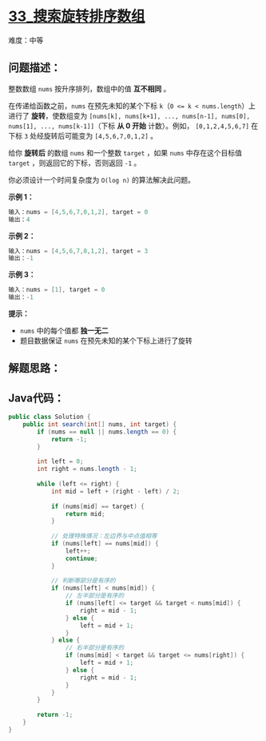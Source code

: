 # [33_搜索旋转排序数组](https://leetcode.cn/problems/search-in-rotated-sorted-array/)

难度：中等

## 问题描述：

整数数组 `nums` 按升序排列，数组中的值 **互不相同** 。

在传递给函数之前，`nums` 在预先未知的某个下标 `k`（`0 <= k < nums.length`）上进行了 **旋转**，使数组变为 `[nums[k], nums[k+1], ..., nums[n-1], nums[0], nums[1], ..., nums[k-1]]`（下标 **从 0 开始** 计数）。例如， `[0,1,2,4,5,6,7]` 在下标 `3` 处经旋转后可能变为 `[4,5,6,7,0,1,2]` 。

给你 **旋转后** 的数组 `nums` 和一个整数 `target` ，如果 `nums` 中存在这个目标值 `target` ，则返回它的下标，否则返回 `-1` 。

你必须设计一个时间复杂度为 `O(log n)` 的算法解决此问题。

**示例 1：**

```java
输入：nums = [4,5,6,7,0,1,2], target = 0
输出：4
```

**示例 2：**

```java
输入：nums = [4,5,6,7,0,1,2], target = 3
输出：-1
```

**示例 3：**

```java
输入：nums = [1], target = 0
输出：-1
```

**提示：**

- `nums` 中的每个值都 **独一无二**
- 题目数据保证 `nums` 在预先未知的某个下标上进行了旋转

## 解题思路：



## Java代码：

```java
public class Solution {
    public int search(int[] nums, int target) {
        if (nums == null || nums.length == 0) {
            return -1;
        }
        
        int left = 0;
        int right = nums.length - 1;
        
        while (left <= right) {
            int mid = left + (right - left) / 2;
            
            if (nums[mid] == target) {
                return mid;
            }
            
            // 处理特殊情况：左边界与中点值相等
            if (nums[left] == nums[mid]) {
                left++;
                continue;
            }
            
            // 判断哪部分是有序的
            if (nums[left] < nums[mid]) {
                // 左半部分是有序的
                if (nums[left] <= target && target < nums[mid]) {
                    right = mid - 1;
                } else {
                    left = mid + 1;
                }
            } else {
                // 右半部分是有序的
                if (nums[mid] < target && target <= nums[right]) {
                    left = mid + 1;
                } else {
                    right = mid - 1;
                }
            }
        }
        
        return -1;
    }
}
```

